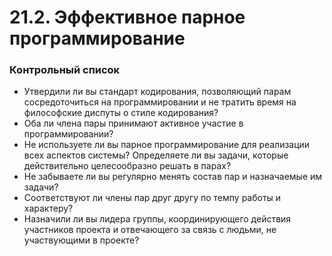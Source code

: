 21.2. Эффективное парное программирование
==============

### Контрольный список

+ Утвердили  ли  вы  стандарт  кодирования,  позволяющий парам  сосредоточиться  на  программировании  и  не  тратить  время  на  философские  диспуты  о  стиле  кодирования?
+ Оба  ли  члена  пары  принимают  активное  участие  в  программировании?
+ Не  используете  ли  вы  парное  программирование  для  реализации  всех  аспектов  системы?  Определяете  ли  вы  задачи,  которые  действительно  целесообразно  решать  в  парах?
+ Не забываете ли вы регулярно менять состав пар и назначаемые им задачи?
+ Соответствуют  ли  члены  пар  друг  другу  по  темпу  работы  и  характеру?
+ Назначили  ли  вы  лидера  группы,  координирующего  действия  участников проекта  и  отвечающего  за  связь  с  людьми,  не  участвующими  в  проекте?